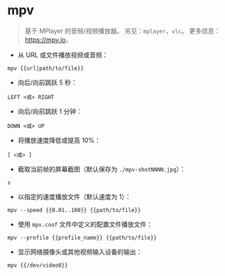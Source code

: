 # mpv

> 基于 MPlayer 的音频/视频播放器。
> 另见：`mplayer`，`vlc`。
> 更多信息：<https://mpv.io>。

- 从 URL 或文件播放视频或音频：

`mpv {{url|path/to/file}}`

- 向后/向前跳跃 5 秒：

`LEFT <或> RIGHT`

- 向后/向前跳跃 1 分钟：

`DOWN <或> UP`

- 将播放速度降低或提高 10%：

`[ <或> ]`

- 截取当前帧的屏幕截图（默认保存为 `./mpv-shotNNNN.jpg`）：

`s`

- 以指定的速度播放文件（默认速度为 1）：

`mpv --speed {{0.01..100}} {{path/to/file}}`

- 使用 `mpv.conf` 文件中定义的配置文件播放文件：

`mpv --profile {{profile_name}} {{path/to/file}}`

- 显示网络摄像头或其他视频输入设备的输出：

`mpv {{/dev/video0}}`